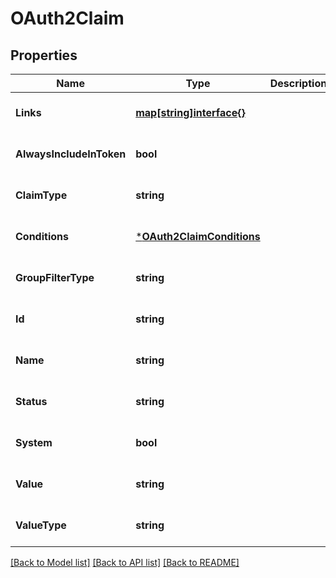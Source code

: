 # OAuth2Claim

## Properties
Name | Type | Description | Notes
------------ | ------------- | ------------- | -------------
**Links** | [**map[string]interface{}**](interface{}.md) |  | [optional] [default to null]
**AlwaysIncludeInToken** | **bool** |  | [optional] [default to null]
**ClaimType** | **string** |  | [optional] [default to null]
**Conditions** | [***OAuth2ClaimConditions**](OAuth2ClaimConditions.md) |  | [optional] [default to null]
**GroupFilterType** | **string** |  | [optional] [default to null]
**Id** | **string** |  | [optional] [default to null]
**Name** | **string** |  | [optional] [default to null]
**Status** | **string** |  | [optional] [default to null]
**System** | **bool** |  | [optional] [default to null]
**Value** | **string** |  | [optional] [default to null]
**ValueType** | **string** |  | [optional] [default to null]

[[Back to Model list]](../README.md#documentation-for-models) [[Back to API list]](../README.md#documentation-for-api-endpoints) [[Back to README]](../README.md)


